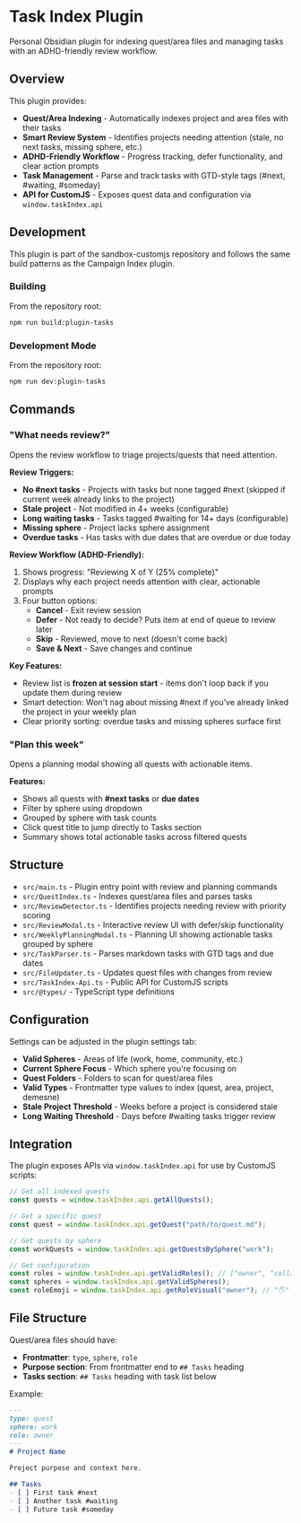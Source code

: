 # Task Index Plugin

Personal Obsidian plugin for indexing quest/area files and managing tasks with an ADHD-friendly review workflow.

## Overview

This plugin provides:
- **Quest/Area Indexing** - Automatically indexes project and area files with their tasks
- **Smart Review System** - Identifies projects needing attention (stale, no next tasks, missing sphere, etc.)
- **ADHD-Friendly Workflow** - Progress tracking, defer functionality, and clear action prompts
- **Task Management** - Parse and track tasks with GTD-style tags (#next, #waiting, #someday)
- **API for CustomJS** - Exposes quest data and configuration via `window.taskIndex.api`

## Development

This plugin is part of the sandbox-customjs repository and follows the same build patterns as the Campaign Index plugin.

### Building

From the repository root:
```bash
npm run build:plugin-tasks
```

### Development Mode

From the repository root:
```bash
npm run dev:plugin-tasks
```

## Commands

### "What needs review?"
Opens the review workflow to triage projects/quests that need attention.

**Review Triggers:**
- **No #next tasks** - Projects with tasks but none tagged #next (skipped if current week already links to the project)
- **Stale project** - Not modified in 4+ weeks (configurable)
- **Long waiting tasks** - Tasks tagged #waiting for 14+ days (configurable)
- **Missing sphere** - Project lacks sphere assignment
- **Overdue tasks** - Has tasks with due dates that are overdue or due today

**Review Workflow (ADHD-Friendly):**
1. Shows progress: "Reviewing X of Y (25% complete)"
2. Displays why each project needs attention with clear, actionable prompts
3. Four button options:
   - **Cancel** - Exit review session
   - **Defer** - Not ready to decide? Puts item at end of queue to review later
   - **Skip** - Reviewed, move to next (doesn't come back)
   - **Save & Next** - Save changes and continue

**Key Features:**
- Review list is **frozen at session start** - items don't loop back if you update them during review
- Smart detection: Won't nag about missing #next if you've already linked the project in your weekly plan
- Clear priority sorting: overdue tasks and missing spheres surface first

### "Plan this week"
Opens a planning modal showing all quests with actionable items.

**Features:**
- Shows all quests with **#next tasks** or **due dates**
- Filter by sphere using dropdown
- Grouped by sphere with task counts
- Click quest title to jump directly to Tasks section
- Summary shows total actionable tasks across filtered quests

## Structure

- `src/main.ts` - Plugin entry point with review and planning commands
- `src/QuestIndex.ts` - Indexes quest/area files and parses tasks
- `src/ReviewDetector.ts` - Identifies projects needing review with priority scoring
- `src/ReviewModal.ts` - Interactive review UI with defer/skip functionality
- `src/WeeklyPlanningModal.ts` - Planning UI showing actionable tasks grouped by sphere
- `src/TaskParser.ts` - Parses markdown tasks with GTD tags and due dates
- `src/FileUpdater.ts` - Updates quest files with changes from review
- `src/TaskIndex-Api.ts` - Public API for CustomJS scripts
- `src/@types/` - TypeScript type definitions

## Configuration

Settings can be adjusted in the plugin settings tab:

- **Valid Spheres** - Areas of life (work, home, community, etc.)
- **Current Sphere Focus** - Which sphere you're focusing on
- **Quest Folders** - Folders to scan for quest/area files
- **Valid Types** - Frontmatter type values to index (quest, area, project, demesne)
- **Stale Project Threshold** - Weeks before a project is considered stale
- **Long Waiting Threshold** - Days before #waiting tasks trigger review

## Integration

The plugin exposes APIs via `window.taskIndex.api` for use by CustomJS scripts:

```typescript
// Get all indexed quests
const quests = window.taskIndex.api.getAllQuests();

// Get a specific quest
const quest = window.taskIndex.api.getQuest("path/to/quest.md");

// Get quests by sphere
const workQuests = window.taskIndex.api.getQuestsBySphere("work");

// Get configuration
const roles = window.taskIndex.api.getValidRoles(); // ["owner", "collaborator", "observer"]
const spheres = window.taskIndex.api.getValidSpheres();
const roleEmoji = window.taskIndex.api.getRoleVisual("owner"); // "🖐"
```

## File Structure

Quest/area files should have:
- **Frontmatter**: `type`, `sphere`, `role`
- **Purpose section**: From frontmatter end to `## Tasks` heading
- **Tasks section**: `## Tasks` heading with task list below

Example:
```markdown
---
type: quest
sphere: work
role: owner
---
# Project Name

Project purpose and context here.

## Tasks
- [ ] First task #next
- [ ] Another task #waiting
- [ ] Future task #someday
```

